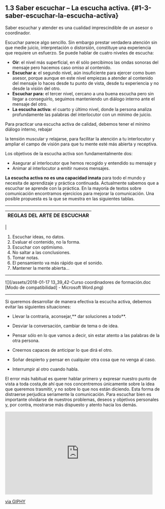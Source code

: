 ## 1.3 Saber escuchar – La escucha activa. {#1-3-saber-escuchar-la-escucha-activa}

Saber escuchar y atender es una cualidad imprescindible de un asesor o coordinador.

Escuchar parece algo sencillo. Sin embargo prestar verdadera atención sin que medie juicio, interpretación o distorsión, constituye una experiencia que requiere un esfuerzo. Se puede hablar de cuatro niveles de escucha:

*   **Oir**: el nivel más superficial, en él sólo percibimos las ondas sonoras del mensaje pero hacemos caso omiso al contenido.
*   **Escuchar a**: el segundo nivel, aún insuficiente para ejercer como buen asesor, porque aunque en este nivel empiezas a atender al contenido del mensaje lo haces desde tu punto de vista, desde tu experiencia y no desde la visión del otro.
*   **Escuchar para:** el tercer nivel, cercano a una buena escucha pero sin llegar a conseguirlo, seguimos manteniendo un diálogo interno ante el mensaje del otro.
*   **La escucha activa:** el cuarto y último nivel, donde la persona analiza profundamente las palabras del interlocutor con un mínimo de juicio.

Para practicar una escucha activa de calidad, debemos tener el mínimo diálogo interno, rebajar

la tensión muscular y relajarse, para facilitar la atención a tu interlocutor y ampliar el campo de visión para que tu mente esté más abierta y receptiva.

Los objetivos de la escucha activa son fundamentalmente dos:

*   Asegurar al interlocutor que hemos recogido y entendido su mensaje y
*   Animar al interlocutor a emitir nuevos mensajes.

**La escucha activa no es una capacidad innata** para todo el mundo y necesita de aprendizaje y práctica continuada. Actualmente sabemos que a escuchar se aprende con la práctica. En la mayoría de textos sobre comunicación encontramos ejercicios para mejorar la comunicación. Una posible propuesta es la que se muestra en las siguientes tablas.

<hr/>

| REGLAS DEL ARTE DE ESCUCHAR |
| --- |
| 

1.  Escuchar ideas, no datos.
2.  Evaluar el contenido, no la forma.
3.  Escuchar con optimismo.
4.  No saltar a las conclusiones.
5.  Tomar notas.
6.  El pensamiento va más rápido que el sonido.
7.  Mantener la mente abierta…

<hr/>

![](/assets/2018-01-17 13_39_42-Curso coordinadores de formación.doc [Modo de compatibilidad] - Microsoft Word.png)

<hr/>
Si queremos desarrollar de manera efectiva la escucha activa, debemos evitar las siguientes situaciones:

- Llevar la contraria, aconsejar,** dar soluciones a todo**.

- Desviar la conversación, cambiar de tema o de idea.

- Pensar sólo en lo que vamos a decir, sin estar atento a las palabras de la otra persona.

- Creernos capaces de anticipar lo que dirá el otro.

- Soñar despierto y pensar en cualquier otra cosa que no venga al caso.

- Interrumpir al otro cuando habla.

El error más habitual es querer hablar primero y expresar nuestro punto de vista a toda costa,de ahí que nos concentremos únicamente sobre la idea que queremos trasmitir, y no sobre lo que nos están diciendo.
Esta forma de distraerse perjudica seriamente la comunicación.
Para escuchar bien es importante olvidarse de nuestros problemas, deseos y objetivos personales y, por contra, mostrarse más dispuesto y atento hacia los demás.
<iframe src="https://giphy.com/embed/133DHwxKoFPXpe" width="480" height="270" frameBorder="0" class="giphy-embed" allowFullScreen></iframe><p><a href="https://giphy.com/gifs/disney-tangled-rapunzel-133DHwxKoFPXpe">via GIPHY</a></p>
